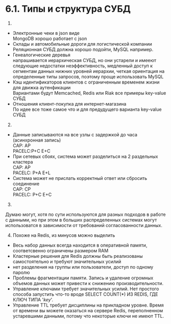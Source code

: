 # 6.1. Типы и структура СУБД

1. 

* Электронные чеки в json виде  
MongoDB хорошо работает с json
* Склады и автомобильные дороги для логистической компании  
Реляционная СУБД должна хорошо подойти, MySQL например. 
* Генеалогические деревья  
напрашивается иерархическая СУБД, но они устарели и имееют следующие недостатки неэффективность, медленный доступ к сегментам данных нижних уровней иерархии, четкая ориентация на определенные типы запросов, поэтому проще использовать MySQL
* Кэш идентификаторов клиентов с ограниченным временем жизни для движка аутенфикации  
Вариантами будут Memcached, Redis или Riak все примеры key-value СУБД
* Отношения клиент-покупка для интернет-магазина  
По идее все тоже самое что и для предудущего варианта key-value СУБД


2. 

* Данные записываются на все узлы с задержкой до часа (асинхронная запись)  
CAP: AP  
PACELC:P+C E+C  
* При сетевых сбоях, система может разделиться на 2 раздельных кластера  
CAP: AP  
PACELC: P+A E+L  
* Система может не прислать корректный ответ или сбросить соединение  
CAP: CP  
PACELC: P+C E+C  

3. 
Думаю могут, хотя по сути используются для разных подходов в работе с данными, но при этом в больших распределенных системах могут использоватся в зависимости от требований согласованности данных.

4. Похоже на Redis, из минусов можно выделить 

* Весь набор данных всегда находится в оперативной памяти, соответсвенно ограничены размером RAM
* Кластерные решения для Redis должны быть реализованы самостоятельно и требуют значительных усилий
* нет разделения на группы или пользователи, доступ по одному паролю
* Проблемы фрагментации памяти. Запись и удаление огромных объемов данных может привести к снижению производительности.
* Управление ключами требует значительных усилий. Нет простого способа запустить что-то вроде SELECT COUNT(*) ИЗ REDIS, ГДЕ КЛЮЧ ТИПА '*key*'.
* Управление TTL требует дисциплины на прикладном уровне. Время от времени вы можете оказаться на сервере Redis, переполненном устаревшими данными, потому что некоторые ключи не имеют TTL.

